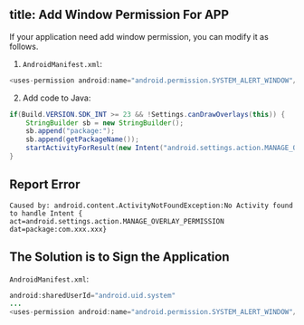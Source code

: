 title: Add Window Permission For APP 
---

If your application need add window permission, you can modify it as follows.

1. `AndroidManifest.xml`:
```java
<uses-permission android:name="android.permission.SYSTEM_ALERT_WINDOW"/>
```

2. Add code to Java:
```java
if(Build.VERSION.SDK_INT >= 23 && !Settings.canDrawOverlays(this)) {
    StringBuilder sb = new StringBuilder();
    sb.append("package:");
    sb.append(getPackageName());
    startActivityForResult(new Intent("android.settings.action.MANAGE_OVERLAY_PERMISSION",Uri.parse(sb.toString())),123);
}
```

## Report Error
```
Caused by: android.content.ActivityNotFoundException:No Activity found to handle Intent { act=android.settings.action.MANAGE_OVERLAY_PERMISSION dat=package:com.xxx.xxx}
```
## The Solution is to Sign the Application

`AndroidManifest.xml`:
```java
android:sharedUserId="android.uid.system"
...
<uses-permission android:name="android.permission.SYSTEM_ALERT_WINDOW"/>
```
